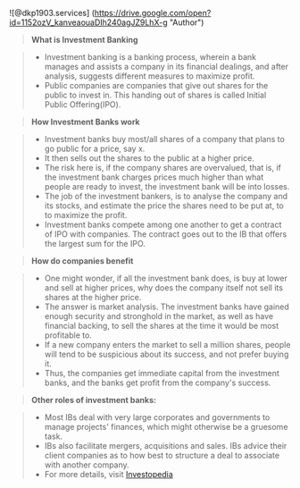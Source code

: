 ![@dkp1903.services] (https://drive.google.com/open?id=1152ozV_kanveaouaDIh240agJZ9LhX-g "Author")
> **What is Investment Banking**

> * Investment banking is a banking process, wherein a bank manages and assists a company in its financial dealings, and after analysis,
> suggests different measures to maximize profit.
> * Public companies are companies that give out shares for the public to invest in. This handing out of shares is called Initial Public
> Offering(IPO).

>  **How Investment Banks work** 

> * Investment banks buy most/all shares of a company that plans to go public for a price, say x.
> * It then sells out the shares to the public at a higher price. 
> * The risk here is, if the company shares are overvalued, that is, if the investment bank charges prices much higher than what people are  ready to invest, the investment bank will be into losses.
> * The job of the investment bankers, is to analyse the company and its stocks, and estimate the price the shares need to be put at, to 
> to maximize the profit.
> * Investment banks compete among one another to get a contract of IPO with companies. The contract goes out to the IB that offers the 
> largest sum for the IPO. 

>  **How do companies benefit** 

> * One might wonder, if all the investment bank does, is buy at lower and sell at higher prices, why does 
> the company itself not sell its shares at the higher price. 
> * The answer is market analysis. The investment banks have gained enough security and stronghold in the market, as well as have financial 
> backing, to sell the shares at the time it would be most profitable to.
> * If a new company enters the market to sell a million shares, people will tend to be suspicious about its success, and not prefer buying
> it.
> * Thus, the companies get immediate capital from the investment banks, and the banks get profit from the company's success.

> **Other roles of investment banks:** 

> * Most IBs deal with very large corporates and governments to manage projects' finances, which might
> otherwise be a gruesome task.
> * IBs also facilitate mergers, acquisitions and sales. IBs advice their client companies as to how best to structure a deal to associate  with another company.
> * For more details, visit [Investopedia](https://www.investopedia.com/terms/i/investment-banking.asp)
